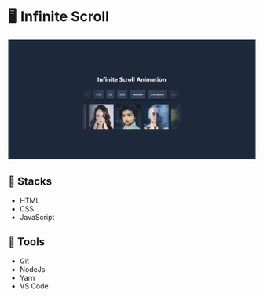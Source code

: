 # :desktop_computer: Infinite Scroll

<img src="./assets/cover.png" alt="Cover projeto" />

## :briefcase: Stacks

- HTML
- CSS
- JavaScript

## :hammer: Tools

- Git
- NodeJs
- Yarn
- VS Code
